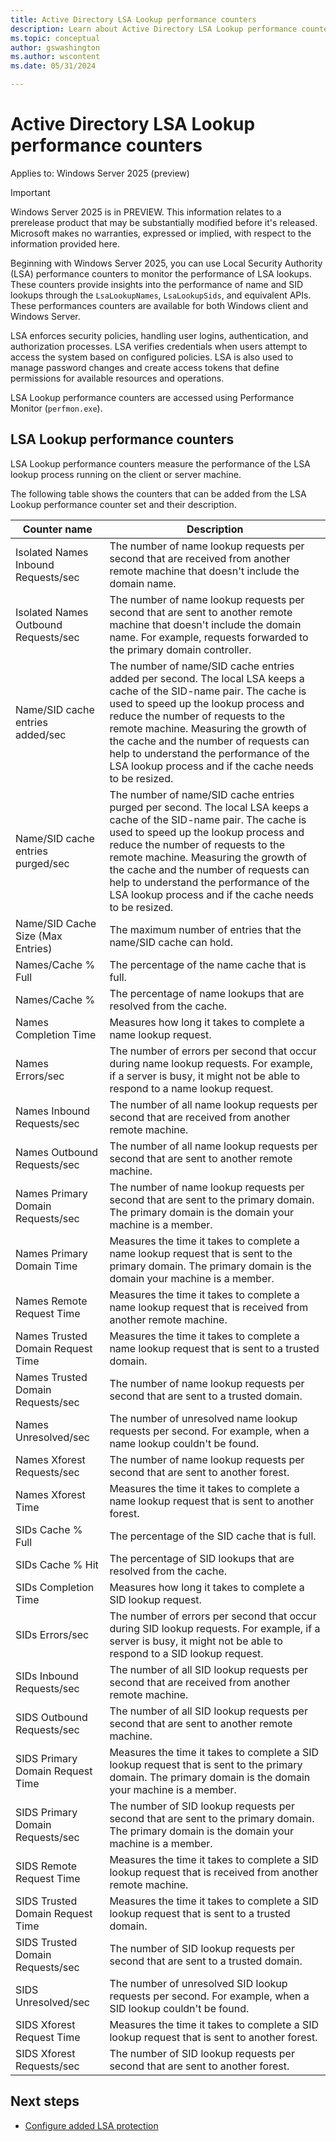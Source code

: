 ```yaml
---
title: Active Directory LSA Lookup performance counters
description: Learn about Active Directory LSA Lookup performance counters
ms.topic: conceptual
author: gswashington
ms.author: wscontent
ms.date: 05/31/2024

---
```


# Active Directory LSA Lookup performance counters

Applies to: Windows Server 2025 (preview)

> [!IMPORTANT]
> Windows Server 2025 is in PREVIEW. This information relates to a prerelease product that may be substantially modified before it's released. Microsoft makes no warranties, expressed or implied, with respect to the information provided here.

Beginning with Windows Server 2025, you can use Local Security Authority (LSA) performance counters to monitor the performance of LSA lookups. These counters provide insights into the performance of name and SID lookups through the `LsaLookupNames`, `LsaLookupSids`, and equivalent APIs. These performances counters are available for both Windows client and Windows Server.

LSA enforces security policies, handling user logins, authentication, and authorization processes. LSA verifies credentials when users attempt to access the system based on configured policies. LSA is also used to manage password changes and create access tokens that define permissions for available resources and operations.

LSA Lookup performance counters are accessed using Performance Monitor (`perfmon.exe`).

## LSA Lookup performance counters

LSA Lookup performance counters measure the performance of the LSA lookup process running on the client or server machine.

The following table shows the counters that can be added from the LSA Lookup performance counter set and their description.

| Counter name | Description |
|--|--|
| Isolated Names Inbound Requests/sec | The number of name lookup requests per second that are received from another remote machine that doesn't include the domain name. |
| Isolated Names Outbound Requests/sec | The number of name lookup requests per second that are sent to another remote machine that doesn't include the domain name. For example, requests forwarded to the primary domain controller. |
| Name/SID cache entries added/sec | The number of name/SID cache entries added per second. The local LSA keeps a cache of the SID-name pair. The cache is used to speed up the lookup process and reduce the number of requests to the remote machine. Measuring the growth of the cache and the number of requests can help to understand the performance of the LSA lookup process and if the cache needs to be resized. |
| Name/SID cache entries purged/sec | The number of name/SID cache entries purged per second. The local LSA keeps a cache of the SID-name pair. The cache is used to speed up the lookup process and reduce the number of requests to the remote machine. Measuring the growth of the cache and the number of requests can help to understand the performance of the LSA lookup process and if the cache needs to be resized. |
| Name/SID Cache Size (Max Entries) | The maximum number of entries that the name/SID cache can hold. |
| Names/Cache % Full | The percentage of the name cache that is full. |
| Names/Cache % | The percentage of name lookups that are resolved from the cache. |
| Names Completion Time | Measures how long it takes to complete a name lookup request. |
| Names Errors/sec | The number of errors per second that occur during name lookup requests. For example, if a server is busy, it might not be able to respond to a name lookup request. |
| Names Inbound Requests/sec | The number of all name lookup requests per second that are received from another remote machine. |
| Names Outbound Requests/sec | The number of all name lookup requests per second that are sent to another remote machine. |
| Names Primary Domain Requests/sec | The number of name lookup requests per second that are sent to the primary domain. The primary domain is the domain your machine is a member. |
| Names Primary Domain Time | Measures the time it takes to complete a name lookup request that is sent to the primary domain. The primary domain is the domain your machine is a member. |
| Names Remote Request Time | Measures the time it takes to complete a name lookup request that is received from another remote machine. |
| Names Trusted Domain Request Time | Measures the time it takes to complete a name lookup request that is sent to a trusted domain. |
| Names Trusted Domain Requests/sec | The number of name lookup requests per second that are sent to a trusted domain. |
| Names Unresolved/sec | The number of unresolved name lookup requests per second. For example, when a name lookup couldn't be found. |
| Names Xforest Requests/sec | The number of name lookup requests per second that are sent to another forest. |
| Names Xforest Time | Measures the time it takes to complete a name lookup request that is sent to another forest. |
| SIDs Cache % Full | The percentage of the SID cache that is full. |
| SIDs Cache % Hit | The percentage of SID lookups that are resolved from the cache. |
| SIDs Completion Time | Measures how long it takes to complete a SID lookup request. |
| SIDs Errors/sec | The number of errors per second that occur during SID lookup requests. For example, if a server is busy, it might not be able to respond to a SID lookup request. |
| SIDs Inbound Requests/sec | The number of all SID lookup requests per second that are received from another remote machine. |
| SIDS Outbound Requests/sec | The number of all SID lookup requests per second that are sent to another remote machine. |
| SIDS Primary Domain Request Time | Measures the time it takes to complete a SID lookup request that is sent to the primary domain. The primary domain is the domain your machine is a member. |
| SIDS Primary Domain Requests/sec | The number of SID lookup requests per second that are sent to the primary domain. The primary domain is the domain your machine is a member. |
| SIDS Remote Request Time | Measures the time it takes to complete a SID lookup request that is received from another remote machine. |
| SIDS Trusted Domain Request Time | Measures the time it takes to complete a SID lookup request that is sent to a trusted domain. |
| SIDS Trusted Domain Requests/sec | The number of SID lookup requests per second that are sent to a trusted domain. |
| SIDS Unresolved/sec | The number of unresolved SID lookup requests per second. For example, when a SID lookup couldn't be found. |
| SIDS Xforest Request Time | Measures the time it takes to complete a SID lookup request that is sent to another forest. |
| SIDS Xforest Requests/sec | The number of SID lookup requests per second that are sent to another forest. |

## Next steps

- [Configure added LSA protection](/security/credentials-protection-and-management/configuring-additional-lsa-protection)
